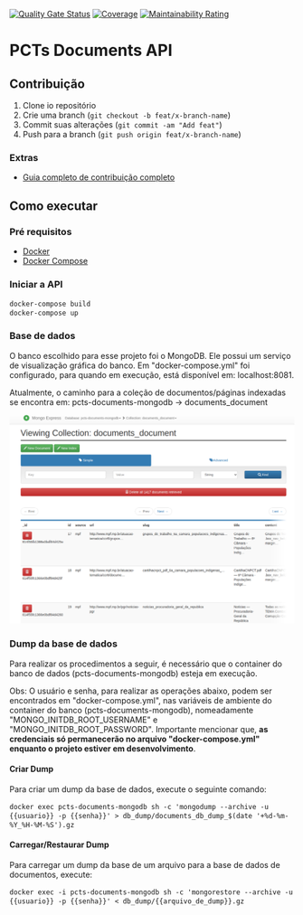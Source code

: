 [![Quality Gate Status](https://sonarcloud.io/api/project_badges/measure?project=fga-eps-mds_2021.1-PCTs-Documents-API&metric=alert_status)](https://sonarcloud.io/dashboard?id=fga-eps-mds_2021.1-PCTs-Documents-API)
[![Coverage](https://sonarcloud.io/api/project_badges/measure?project=fga-eps-mds_2021.1-PCTs-Documents-API&metric=coverage)](https://sonarcloud.io/dashboard?id=fga-eps-mds_2021.1-PCTs-Documents-API)
[![Maintainability Rating](https://sonarcloud.io/api/project_badges/measure?project=fga-eps-mds_2021.1-PCTs-Documents-API&metric=sqale_rating)](https://sonarcloud.io/dashboard?id=fga-eps-mds_2021.1-PCTs-Documents-API)

# PCTs Documents API

## Contribuição

1. Clone io repositório
2. Crie uma branch (`git checkout -b feat/x-branch-name`)
3. Commit suas alterações (`git commit -am "Add feat"`)
4. Push para a branch (`git push origin feat/x-branch-name`)

### Extras

- [Guia completo de contribuição completo](https://github.com/fga-eps-mds/2021.1-PCTs-Docs/blob/main/CONTRIBUTING.md)

## Como executar

### Pré requisitos

- [Docker](https://docs.docker.com/engine/install/ubuntu/)
- [Docker Compose](https://docs.docker.com/compose/install/)

### Iniciar a API

```shell
docker-compose build
docker-compose up
```

### Base de dados

O banco escolhido para esse projeto foi o MongoDB. Ele possui um serviço de visualização gráfica do banco. Em "docker-compose.yml" foi configurado, para quando em execução, está disponível em: localhost:8081.

Atualmente, o caminho para a coleção de documentos/páginas indexadas se encontra em: pcts-documents-mongodb -> documents_document

![MongoDb Express Documents Collection](assets/mongodb_express_documents_collection.png)

### Dump da base de dados

Para realizar os procedimentos a seguir, é necessário que o container do banco de dados (pcts-documents-mongodb) esteja em execução.

Obs: O usuário e senha, para realizar as operações abaixo, podem ser encontrados em "docker-compose.yml", nas variáveis de ambiente do container do banco (pcts-documents-mongodb), nomeadamente "MONGO_INITDB_ROOT_USERNAME" e "MONGO_INITDB_ROOT_PASSWORD".
Importante mencionar que, __as credenciais só permanecerão no arquivo "docker-compose.yml" enquanto o projeto estiver em desenvolvimento__.

#### Criar Dump

Para criar um dump da base de dados, execute o seguinte comando:

```shell
docker exec pcts-documents-mongodb sh -c 'mongodump --archive -u {{usuario}} -p {{senha}}' > db_dump/documents_db_dump_$(date '+%d-%m-%Y_%H-%M-%S').gz
```

#### Carregar/Restaurar Dump

Para carregar um dump da base de um arquivo para a base de dados de documentos, execute:

```shell
docker exec -i pcts-documents-mongodb sh -c 'mongorestore --archive -u {{usuario}} -p {{senha}}' < db_dump/{{arquivo_de_dump}}.gz
```
